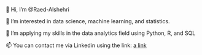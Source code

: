 👋 Hi, I’m @Raed-Alshehri


👀 I’m interested in data science, machine learning, and statistics.


🌱 I’m applying my skills in the data analytics field using Python, R, and SQL


📫 You can contact me via Linkedin using the link: [a link](https://www.linkedin.com/in/raedalshehri/)
